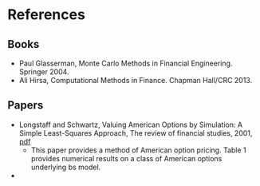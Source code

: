 # References

## Books
- Paul Glasserman, Monte Carlo Methods in Financial Engineering. Springer 2004.
- Ali Hirsa, Computational Methods in Finance. Chapman Hall/CRC 2013.
## Papers
- Longstaff and Schwartz, Valuing American Options by Simulation: A Simple Least-Squares Approach, The review of financial studies, 2001, [pdf](https://github.com/songqsh/songqsh.github.io/blob/master/paper/01LSAmericanOption.pdf)
  - This paper provides a method of American option pricing. Table 1 provides numerical results on a class of American options underlying bs model.
- 
